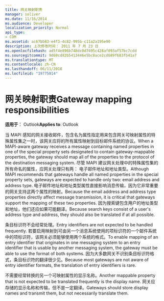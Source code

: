 ```yaml
---
title: 网关映射职责
manager: soliver
ms.date: 11/16/2014
ms.audience: Developer
localization_priority: Normal
api_type:
- COM
ms.assetid: ac67bb83-e4f3-4c82-995b-c11a2a195e90
description: 上次修改时间： 2011 年 7 月 23 日
ms.openlocfilehash: ad5f4e896b748dc0d7495c428af093af57bc7cdd
ms.sourcegitcommit: 9d60cd82b5413446e5bc8ace2cd689f683fb41a7
ms.translationtype: MT
ms.contentlocale: zh-CN
ms.lasthandoff: 06/11/2018
ms.locfileid: "19775014"
---
```

# <a name="gateway-mapping-responsibilities"></a><span data-ttu-id="cc18a-103">网关映射职责</span><span class="sxs-lookup"><span data-stu-id="cc18a-103">Gateway mapping responsibilities</span></span>

<span data-ttu-id="cc18a-104">**适用于**： Outlook</span><span class="sxs-lookup"><span data-stu-id="cc18a-104">**Applies to**: Outlook</span></span> 
  
<span data-ttu-id="cc18a-105">当 MAPI 感知的网关接收邮件，包含名为属性指定用来包含网关可映射属性的特殊属性集之一时，该网关应将的所有属性映射到目标邮件系统的协议。</span><span class="sxs-lookup"><span data-stu-id="cc18a-105">When a MAPI-aware gateway receives a message containing named properties in one of the special property sets designated to contain gateway-mappable properties, the gateway should map all of the properties to the protocol of the destination messaging system.</span></span> <span data-ttu-id="cc18a-106">尽管 MAPI 建议网关处理中的特殊属性集的所有命名的属性，应网关处理只有两： 电子邮件地址和地址类型。</span><span class="sxs-lookup"><span data-stu-id="cc18a-106">Although MAPI recommends that gateways handle all named properties in the special property sets, gateways are expected to handle only two: email address and address type.</span></span> <span data-ttu-id="cc18a-107">电子邮件地址和地址类型属性直接影响消息传输，因为它非常重要的网关支持这两个属性的映射。</span><span class="sxs-lookup"><span data-stu-id="cc18a-107">Because the email address and address type properties directly affect message transmission, it is critical that gateways support the mapping of these two properties.</span></span> <span data-ttu-id="cc18a-108">因为搜索键包含用户的地址类型和地址，他们还应如果可能翻译。</span><span class="sxs-lookup"><span data-stu-id="cc18a-108">Because search keys consist of a user's address type and address, they should also be translated if at all possible.</span></span>
  
<span data-ttu-id="cc18a-109">条目标识符不会经常处理。</span><span class="sxs-lookup"><span data-stu-id="cc18a-109">Entry identifiers are not expected to be handled frequently.</span></span> <span data-ttu-id="cc18a-110">若要启用映射到可由另一个消息系统使用的项标识符的一个邮件系统中的项标识符，该网关必须能够使用两个系统的格式。</span><span class="sxs-lookup"><span data-stu-id="cc18a-110">To enable mapping of an entry identifier that originates in one messaging system to an entry identifier that is usable by another messaging system, the gateway must be able to use the format of both systems.</span></span> <span data-ttu-id="cc18a-111">因为大多数网关不识别条目标识符格式，条目标识符的翻译很少见。</span><span class="sxs-lookup"><span data-stu-id="cc18a-111">Because most gateways are not aware of entry identifier formats, the translation of entry identifiers is rare.</span></span>
  
<span data-ttu-id="cc18a-112">不需要经常转换的另一个可映射属性的显示名称。</span><span class="sxs-lookup"><span data-stu-id="cc18a-112">Another mappable property that is not expected to be translated frequently is the display name.</span></span> <span data-ttu-id="cc18a-113">网关应存储的显示名称和传输，但不是一定翻译。</span><span class="sxs-lookup"><span data-stu-id="cc18a-113">Gateways should store display names and transmit them, but not necessarily translate them.</span></span> 
  

